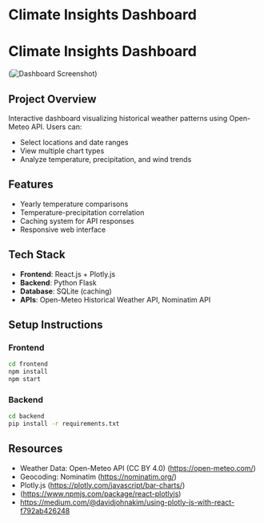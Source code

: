 # Climate Insights Dashboard

# Climate Insights Dashboard

(![Dashboard Screenshot](image.png))

## Project Overview
Interactive dashboard visualizing historical weather patterns using Open-Meteo API. Users can:
- Select locations and date ranges
- View multiple chart types
- Analyze temperature, precipitation, and wind trends

## Features
- Yearly temperature comparisons
- Temperature-precipitation correlation
- Caching system for API responses
- Responsive web interface

## Tech Stack
- **Frontend**: React.js + Plotly.js
- **Backend**: Python Flask
- **Database**: SQLite (caching)
- **APIs**: Open-Meteo Historical Weather API, Nominatim API

## Setup Instructions

### Frontend
```bash
cd frontend
npm install
npm start
```

### Backend
```bash
cd backend
pip install -r requirements.txt
```

## Resources
- Weather Data: Open-Meteo API (CC BY 4.0) (https://open-meteo.com/)
- Geocoding: Nominatim (https://nominatim.org/)
- Plotly.js (https://plotly.com/javascript/bar-charts/)
- (https://www.npmjs.com/package/react-plotlyjs)
- https://medium.com/@davidjohnakim/using-plotly-js-with-react-f792ab426248
